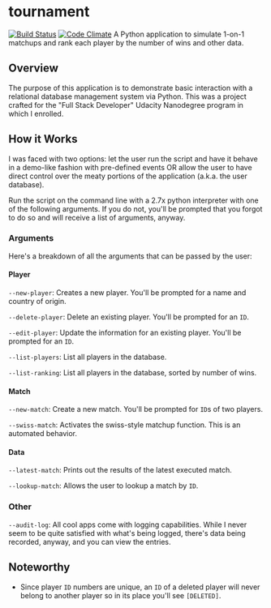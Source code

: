 # tournament 
[![Build Status](https://travis-ci.org/jelyman2/tournament.svg?branch=master)](https://travis-ci.org/jelyman2/tournament)
[![Code Climate](https://codeclimate.com/github/jelyman2/tournament/badges/gpa.svg)](https://codeclimate.com/github/jelyman2/tournament)
A Python application to simulate 1-on-1 matchups and rank each player by the 
number of wins and other data.

## Overview

The purpose of this application is to demonstrate basic interaction with a 
relational database management system via Python. This was a project crafted 
for the "Full Stack Developer" Udacity Nanodegree program in which I enrolled.

## How it Works

I was faced with two options: let the user run the script and have it behave 
in a demo-like fashion with pre-defined events OR allow the user to have 
direct control over the meaty portions of the application (a.k.a. the user 
database).

Run the script on the command line with a 2.7x python interpreter with one of
 the following arguments. If you do not, you'll be prompted that you forgot 
 to do so and will receive a list of arguments, anyway.

### Arguments

Here's a breakdown of all the arguments that can be passed by the user:

#### Player

`--new-player`: Creates a new player. You'll be prompted for a name and 
country of origin.

`--delete-player`: Delete an existing player. You'll be prompted for an `ID`.

`--edit-player`: Update the information for an existing player. You'll be 
prompted for an `ID`.

`--list-players`: List all players in the database.

`--list-ranking`: List all players in the database, sorted by number of wins.

#### Match

`--new-match`: Create a new match. You'll be prompted for `ID`s of two players.

`--swiss-match`: Activates the swiss-style matchup function. This is an 
automated behavior.

#### Data

`--latest-match`: Prints out the results of the latest executed match.

`--lookup-match`: Allows the user to lookup a match by `ID`.

### Other

`--audit-log`: All cool apps come with logging capabilities. While I never 
seem to be quite satisfied with what's being logged, there's data being 
recorded, anyway, and you can view the entries.

## Noteworthy

* Since player `ID` numbers are unique, an `ID` of a deleted player will never 
belong to another player so in its place you'll see `[DELETED]`.